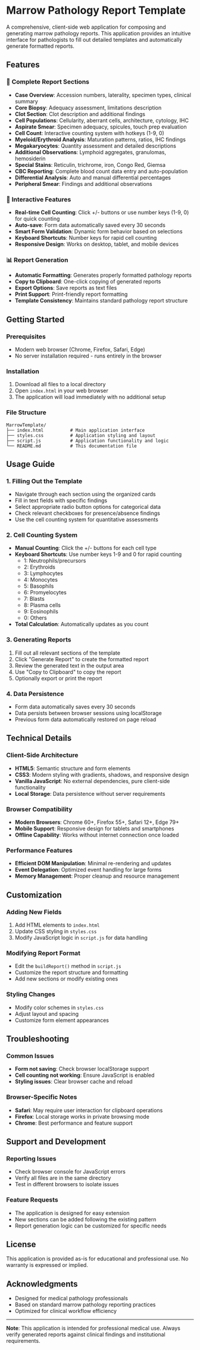 # Marrow Pathology Report Template

A comprehensive, client-side web application for composing and generating marrow pathology reports. This application provides an intuitive interface for pathologists to fill out detailed templates and automatically generate formatted reports.

## Features

### 🏥 **Complete Report Sections**
- **Case Overview**: Accession numbers, laterality, specimen types, clinical summary
- **Core Biopsy**: Adequacy assessment, limitations description
- **Clot Section**: Clot description and additional findings
- **Cell Populations**: Cellularity, aberrant cells, architecture, cytology, IHC
- **Aspirate Smear**: Specimen adequacy, spicules, touch prep evaluation
- **Cell Count**: Interactive counting system with hotkeys (1-9, 0)
- **Myeloid/Erythroid Analysis**: Maturation patterns, ratios, IHC findings
- **Megakaryocytes**: Quantity assessment and detailed descriptions
- **Additional Observations**: Lymphoid aggregates, granulomas, hemosiderin
- **Special Stains**: Reticulin, trichrome, iron, Congo Red, Giemsa
- **CBC Reporting**: Complete blood count data entry and auto-population
- **Differential Analysis**: Auto and manual differential percentages
- **Peripheral Smear**: Findings and additional observations

### 🎯 **Interactive Features**
- **Real-time Cell Counting**: Click +/- buttons or use number keys (1-9, 0) for quick counting
- **Auto-save**: Form data automatically saved every 30 seconds
- **Smart Form Validation**: Dynamic form behavior based on selections
- **Keyboard Shortcuts**: Number keys for rapid cell counting
- **Responsive Design**: Works on desktop, tablet, and mobile devices

### 📊 **Report Generation**
- **Automatic Formatting**: Generates properly formatted pathology reports
- **Copy to Clipboard**: One-click copying of generated reports
- **Export Options**: Save reports as text files
- **Print Support**: Print-friendly report formatting
- **Template Consistency**: Maintains standard pathology report structure

## Getting Started

### Prerequisites
- Modern web browser (Chrome, Firefox, Safari, Edge)
- No server installation required - runs entirely in the browser

### Installation
1. Download all files to a local directory
2. Open `index.html` in your web browser
3. The application will load immediately with no additional setup

### File Structure
```
MarrowTemplate/
├── index.html          # Main application interface
├── styles.css          # Application styling and layout
├── script.js           # Application functionality and logic
└── README.md           # This documentation file
```

## Usage Guide

### 1. **Filling Out the Template**
- Navigate through each section using the organized cards
- Fill in text fields with specific findings
- Select appropriate radio button options for categorical data
- Check relevant checkboxes for presence/absence findings
- Use the cell counting system for quantitative assessments

### 2. **Cell Counting System**
- **Manual Counting**: Click the +/- buttons for each cell type
- **Keyboard Shortcuts**: Use number keys 1-9 and 0 for rapid counting
  - 1: Neutrophils/precursors
  - 2: Erythroids
  - 3: Lymphocytes
  - 4: Monocytes
  - 5: Basophils
  - 6: Promyelocytes
  - 7: Blasts
  - 8: Plasma cells
  - 9: Eosinophils
  - 0: Others
- **Total Calculation**: Automatically updates as you count

### 3. **Generating Reports**
1. Fill out all relevant sections of the template
2. Click "Generate Report" to create the formatted report
3. Review the generated text in the output area
4. Use "Copy to Clipboard" to copy the report
5. Optionally export or print the report

### 4. **Data Persistence**
- Form data automatically saves every 30 seconds
- Data persists between browser sessions using localStorage
- Previous form data automatically restored on page reload

## Technical Details

### **Client-Side Architecture**
- **HTML5**: Semantic structure and form elements
- **CSS3**: Modern styling with gradients, shadows, and responsive design
- **Vanilla JavaScript**: No external dependencies, pure client-side functionality
- **Local Storage**: Data persistence without server requirements

### **Browser Compatibility**
- **Modern Browsers**: Chrome 60+, Firefox 55+, Safari 12+, Edge 79+
- **Mobile Support**: Responsive design for tablets and smartphones
- **Offline Capability**: Works without internet connection once loaded

### **Performance Features**
- **Efficient DOM Manipulation**: Minimal re-rendering and updates
- **Event Delegation**: Optimized event handling for large forms
- **Memory Management**: Proper cleanup and resource management

## Customization

### **Adding New Fields**
1. Add HTML elements to `index.html`
2. Update CSS styling in `styles.css`
3. Modify JavaScript logic in `script.js` for data handling

### **Modifying Report Format**
- Edit the `buildReport()` method in `script.js`
- Customize the report structure and formatting
- Add new sections or modify existing ones

### **Styling Changes**
- Modify color schemes in `styles.css`
- Adjust layout and spacing
- Customize form element appearances

## Troubleshooting

### **Common Issues**
- **Form not saving**: Check browser localStorage support
- **Cell counting not working**: Ensure JavaScript is enabled
- **Styling issues**: Clear browser cache and reload

### **Browser-Specific Notes**
- **Safari**: May require user interaction for clipboard operations
- **Firefox**: Local storage works in private browsing mode
- **Chrome**: Best performance and feature support

## Support and Development

### **Reporting Issues**
- Check browser console for JavaScript errors
- Verify all files are in the same directory
- Test in different browsers to isolate issues

### **Feature Requests**
- The application is designed for easy extension
- New sections can be added following the existing pattern
- Report generation logic can be customized for specific needs

## License

This application is provided as-is for educational and professional use. No warranty is expressed or implied.

## Acknowledgments

- Designed for medical pathology professionals
- Based on standard marrow pathology reporting practices
- Optimized for clinical workflow efficiency

---

**Note**: This application is intended for professional medical use. Always verify generated reports against clinical findings and institutional requirements.
